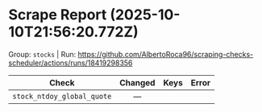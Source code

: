 # Scrape Report (2025-10-10T21:56:20.772Z)

Group: `stocks`  |  Run: https://github.com/AlbertoRoca96/scraping-checks-scheduler/actions/runs/18419298356

| Check | Changed | Keys | Error |
|---|:---:|:--|:--|
| `stock_ntdoy_global_quote` | — |  |  |
